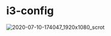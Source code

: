 # i3-config

![2020-07-10-174047_1920x1080_scrot](https://user-images.githubusercontent.com/45566380/87172616-cd36d700-c2d4-11ea-840d-0df08584d8ae.png)

